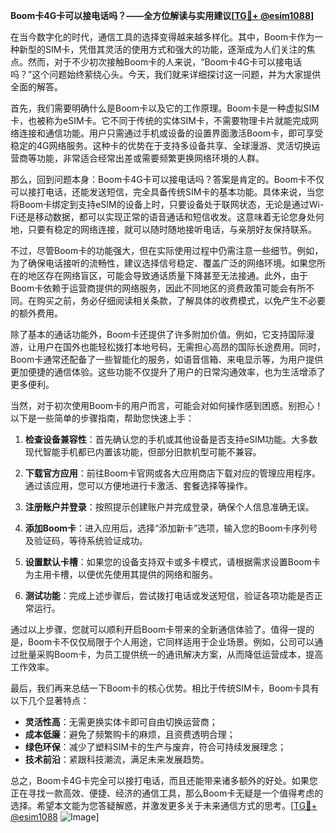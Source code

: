 **Boom卡4G卡可以接电话吗？——全方位解读与实用建议[[TG💪+ @esim1088](https://t.me/s/esim1088)]**

在当今数字化的时代，通信工具的选择变得越来越多样化。其中，Boom卡作为一种新型的SIM卡，凭借其灵活的使用方式和强大的功能，逐渐成为人们关注的焦点。然而，对于不少初次接触Boom卡的人来说，“Boom卡4G卡可以接电话吗？”这个问题始终萦绕心头。今天，我们就来详细探讨这一问题，并为大家提供全面的解答。

首先，我们需要明确什么是Boom卡以及它的工作原理。Boom卡是一种虚拟SIM卡，也被称为eSIM卡。它不同于传统的实体SIM卡，不需要物理卡片就能完成网络连接和通信功能。用户只需通过手机或设备的设置界面激活Boom卡，即可享受稳定的4G网络服务。这种卡的优势在于支持多设备共享、全球漫游、灵活切换运营商等功能，非常适合经常出差或需要频繁更换网络环境的人群。

那么，回到问题本身：Boom卡4G卡可以接电话吗？答案是肯定的。Boom卡不仅可以接打电话，还能发送短信，完全具备传统SIM卡的基本功能。具体来说，当您将Boom卡绑定到支持eSIM的设备上时，只要设备处于联网状态，无论是通过Wi-Fi还是移动数据，都可以实现正常的语音通话和短信收发。这意味着无论您身处何地，只要有稳定的网络连接，就可以随时随地接听电话，与亲朋好友保持联系。

不过，尽管Boom卡的功能强大，但在实际使用过程中仍需注意一些细节。例如，为了确保电话接听的流畅性，建议选择信号稳定、覆盖广泛的网络环境。如果您所在的地区存在网络盲区，可能会导致通话质量下降甚至无法接通。此外，由于Boom卡依赖于运营商提供的网络服务，因此不同地区的资费政策可能会有所不同。在购买之前，务必仔细阅读相关条款，了解具体的收费模式，以免产生不必要的额外费用。

除了基本的通话功能外，Boom卡还提供了许多附加价值。例如，它支持国际漫游，让用户在国外也能轻松拨打本地号码，无需担心高昂的国际长途费用。同时，Boom卡通常还配备了一些智能化的服务，如语音信箱、来电显示等，为用户提供更加便捷的通信体验。这些功能不仅提升了用户的日常沟通效率，也为生活增添了更多便利。

当然，对于初次使用Boom卡的用户而言，可能会对如何操作感到困惑。别担心！以下是一些简单的步骤指南，帮助您快速上手：

1. **检查设备兼容性**：首先确认您的手机或其他设备是否支持eSIM功能。大多数现代智能手机都已内置该功能，但部分旧款机型可能不兼容。
   
2. **下载官方应用**：前往Boom卡官网或各大应用商店下载对应的管理应用程序。通过该应用，您可以方便地进行卡激活、套餐选择等操作。

3. **注册账户并登录**：按照提示创建账户并完成登录，确保个人信息准确无误。

4. **添加Boom卡**：进入应用后，选择“添加新卡”选项，输入您的Boom卡序列号及验证码，等待系统验证成功。

5. **设置默认卡槽**：如果您的设备支持双卡或多卡模式，请根据需求设置Boom卡为主用卡槽，以便优先使用其提供的网络和服务。

6. **测试功能**：完成上述步骤后，尝试拨打电话或发送短信，验证各项功能是否正常运行。

通过以上步骤，您就可以顺利开启Boom卡带来的全新通信体验了。值得一提的是，Boom卡不仅仅局限于个人用途，它同样适用于企业场景。例如，公司可以通过批量采购Boom卡，为员工提供统一的通讯解决方案，从而降低运营成本，提高工作效率。

最后，我们再来总结一下Boom卡的核心优势。相比于传统SIM卡，Boom卡具有以下几个显著特点：
- **灵活性高**：无需更换实体卡即可自由切换运营商；
- **成本低廉**：避免了频繁购卡的麻烦，且资费透明合理；
- **绿色环保**：减少了塑料SIM卡的生产与废弃，符合可持续发展理念；
- **技术前沿**：紧跟科技潮流，满足未来发展趋势。

总之，Boom卡4G卡完全可以接打电话，而且还能带来诸多额外的好处。如果您正在寻找一款高效、便捷、经济的通信工具，那么Boom卡无疑是一个值得考虑的选择。希望本文能为您答疑解惑，并激发更多关于未来通信方式的思考。[[TG💪+ @esim1088](https://t.me/s/esim1088) ![Image](https://i.postimg.cc/4NQfJmqS/Snipaste-2025-05-13-00-14-12.png)]